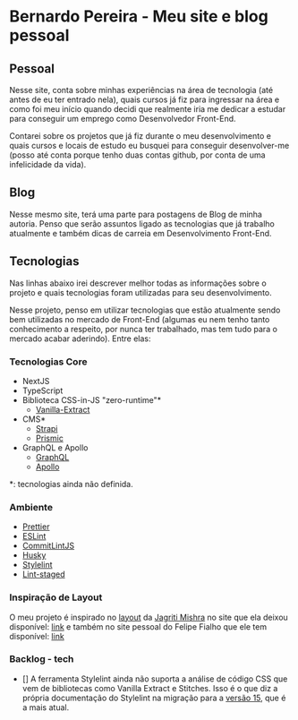 # Bernardo Pereira - Meu site e blog pessoal

## Pessoal

Nesse site, conta sobre minhas experiências na área de tecnologia (até antes de
eu ter entrado nela), quais cursos já fiz para ingressar na área e como foi meu
início quando decidi que realmente iria me dedicar a estudar para conseguir um
emprego como Desenvolvedor Front-End.

Contarei sobre os projetos que já fiz durante o meu desenvolvimento e quais
cursos e locais de estudo eu busquei para conseguir desenvolver-me (posso até
conta porque tenho duas contas github, por conta de uma infelicidade da vida).

## Blog

Nesse mesmo site, terá uma parte para postagens de Blog de minha autoria. Penso
que serão assuntos ligado as tecnologias que já trabalho atualmente e também
dicas de carreia em Desenvolvimento Front-End.

## Tecnologias

Nas linhas abaixo irei descrever melhor todas as informações sobre o projeto e
quais tecnologias foram utilizadas para seu desenvolvimento.

Nesse projeto, penso em utilizar tecnologias que estão atualmente sendo bem
utilizadas no mercado de Front-End (algumas eu nem tenho tanto conhecimento a
respeito, por nunca ter trabalhado, mas tem tudo para o mercado acabar
aderindo). Entre elas:

### Tecnologias Core

- NextJS
- TypeScript
- Biblioteca CSS-in-JS "zero-runtime"\*
  - [Vanilla-Extract](https://vanilla-extract.style/)
- CMS\*
  - [Strapi](https://strapi.io/)
  - [Prismic](https://prismic.io/docs)
- GraphQL e Apollo
  - [GraphQL](https://graphql.org/)
  - [Apollo](https://www.apollographql.com/)

\*: tecnologias ainda não definida.

### Ambiente

- [Prettier](https://prettier.io/)
- [ESLint](https://eslint.org/)
- [CommitLintJS](https://commitlint.js.org/#/)
- [Husky](https://typicode.github.io/husky/#/)
- [Stylelint](https://stylelint.io/)
- [Lint-staged](https://github.com/okonet/lint-staged)

### Inspiração de Layout

O meu projeto é inspirado no [layout](src/docs/layout-jagriti-mishra.png) da
[Jagriti Mishra](https://www.behance.net/jagritimishra2) no site que ela deixou
disponível: [link](https://jagriti-blog.netlify.app/#) e também no site pessoal
do Felipe Fialho que ele tem disponível: [link](https://www.felipefialho.com/)

### Backlog - tech

- [] A ferramenta Stylelint ainda não suporta a análise de código CSS que vem de
  bibliotecas como Vanilla Extract e Stitches. Isso é o que diz a própria
  documentação do Stylelint na migração para a
  [versão 15](https://stylelint.io/migration-guide/to-15/), que é a mais atual.
